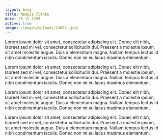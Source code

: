 ```yaml
---
layout: blog
title: Nadpis článku
date: 25-12-1995
active: true
image: /images/uploads/14052.jpeg
---
```

Lorem ipsum dolor sit amet, consectetur adipiscing elit. Donec elit nibh, laoreet sed mi vel, consectetur sollicitudin dui. Praesent a molestie ipsum, sit amet molestie augue. Duis a elementum magna. Nullam tempus lectus id nibh condimentum iaculis. Donec non mi eu lacus maximus elementum.

Lorem ipsum dolor sit amet, consectetur adipiscing elit. Donec elit nibh, laoreet sed mi vel, consectetur sollicitudin dui. Praesent a molestie ipsum, sit amet molestie augue. Duis a elementum magna. Nullam tempus lectus id nibh condimentum iaculis. Donec non mi eu lacus maximus elementum.

Lorem ipsum dolor sit amet, consectetur adipiscing elit. Donec elit nibh, laoreet sed mi vel, consectetur sollicitudin dui. Praesent a molestie ipsum, sit amet molestie augue. Duis a elementum magna. Nullam tempus lectus id nibh condimentum iaculis. Donec non mi eu lacus maximus elementum.

Lorem ipsum dolor sit amet, consectetur adipiscing elit. Donec elit nibh, laoreet sed mi vel, consectetur sollicitudin dui. Praesent a molestie ipsum, sit amet molestie augue. Duis a elementum magna. Nullam tempus lectus id nibh condimentum iaculis. Donec non mi eu lacus maximus elementum.

